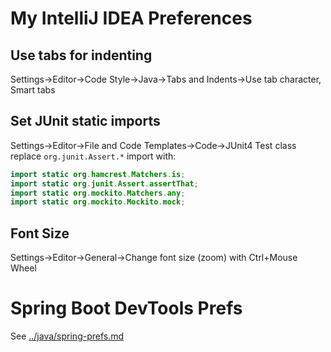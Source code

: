 # My IntelliJ IDEA Preferences

## Use tabs for indenting
Settings->Editor->Code Style->Java->Tabs and Indents->Use tab character, Smart tabs

## Set JUnit static imports
Settings->Editor->File and Code Templates->Code->JUnit4 Test class \
replace `org.junit.Assert.*` import with:
```java
import static org.hamcrest.Matchers.is;
import static org.junit.Assert.assertThat;
import static org.mockito.Matchers.any;
import static org.mockito.Mockito.mock;
```

## Font Size

Settings->Editor->General->Change font size (zoom) with Ctrl+Mouse Wheel

# Spring Boot DevTools Prefs

See [../java/spring-prefs.md](../java/spring-prefs.md)

